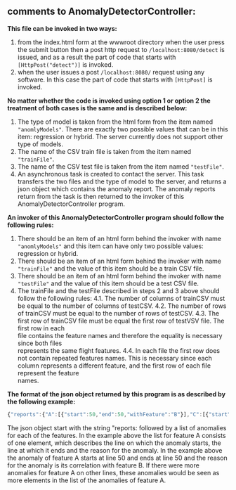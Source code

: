 ## comments to AnomalyDetectorController:

**This file can be invoked in two ways:**
1. from the index.html form at the wwwroot directory when the user
    press the submit button then a post http request to `/localhost:8080/detect`
    is issued, and as a result the part of code that starts with 
    `[HttpPost("detect")]` is invoked. 
2. when the user issues a post `/localhost:8080/` request using any software.
    In this case the part of code that starts with `[HttpPost]` is invoked.

**No matter whether the code is invoked using option 1 or option 2 
the treatment of both cases is the same and is described below:**
1. The type of model is taken from the html form from the item named
    `"anomlyModels"`. There are exactly two possible values that can
    be in this item: regression or hybrid. The server currently does not
    support other type of models.
2. The name of the CSV train file is taken from the item named 
    `"trainFile"`.
3. The name of the CSV test file is taken from the item named 
    `"testFile"`.
4. An asynchronous task is created to contact the server. This task transfers
    the two files and the type of model to the server, and returns
    a json object which contains the anomaly report. The anomaly reports
    return from the task is then returned to the invoker of this AnomalyDetectorController program. 

**An invoker of this AnomalyDetectorController program should follow the following rules:**
1. There should be an item of an html form behind the invoker with name
    `"anomlyModels"` and this item can have only two possible values:
    regression or hybrid.
2. There should be an item of an html form behind the invoker with name
    `"trainFile"` and the value of this item should be a train CSV
    file. 
3. There should be an item of an html form behind the invoker with name
    `"testFile"` and the value of this item should be a test CSV
    file. 
4. The trainFile and the testFile described in steps 2 and 3 above should
    follow the following rules:
    4.1. The number of columns of trainCSV must be equal to the number of columns of testCSV.
    4.2. The number of rows of trainCSV must be equal to the number of rows of testCSV.
    4.3. The first row of trainCSV file must be equal the first row of testVSV file.  The first row in each           
    file contains the feature names and therefore the equality is necessary since both files                     
    represents the same flight features. 
    4.4. In each file the first row does not contain repeated features names. This is necessary since each            
    column represents a different feature, and the first row of each file represent the feature            
    names. 

**The format of the json object returned by this program is as described by the following example:**
```js
{"reports":{"A":[{"start":50,"end":50,"withFeature":"B"}],"C":[{"start":86,"end":86,"withFeature":"D"}]}}
```

The json object start with the string "reports: followed by a list of anomalies for each of the
features. In the example above the list for feature A consists of one element, which describes
the line on which the anomaly starts, the line at which it ends and the reason for the anomaly. 
In the example above the anomaly of feature A starts at line 50 and ends at line 50 and the
reason for the anomaly is its correlation with feature B. If there were more anomalies for
feature A on other lines, these anomalies would be seen as more elements in the
list of the anomalies of feature A.
